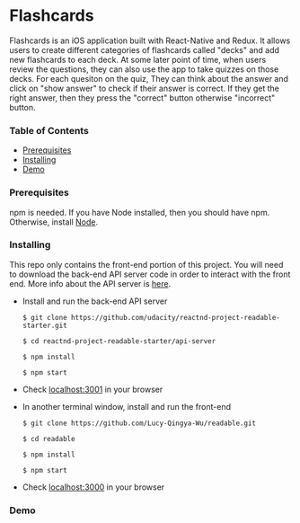 # Flashcards

Flashcards is an iOS application built with React-Native and Redux. It allows users to create different categories of flashcards called "decks" and add new flashcards to each deck. At some later point of time, when users review the questions, they can also use the app to take quizzes on those decks. For each quesiton on the quiz, They can think about the answer and click on "show answer" to check if their answer is correct. If they get the right answer, then they press the "correct" button otherwise "incorrect" button.

### Table of Contents
* [Prerequisites](#prerequisites)
* [Installing](#installing)
* [Demo](#demo)

### Prerequisites

npm is needed. If you have Node installed, then you should have npm. Otherwise, install [Node](https://nodejs.org/en/).

### Installing

This repo only contains the front-end portion of this project. You will need to download the back-end API server code in order to interact with the front end. More info about the API server is [here](https://github.com/udacity/reactnd-project-readable-starter/blob/master/README.md).


* Install and run the back-end API server

	```
	$ git clone https://github.com/udacity/reactnd-project-readable-starter.git

	$ cd reactnd-project-readable-starter/api-server

	$ npm install

	$ npm start

	```
* Check [localhost:3001](http://localhost:3001/) in your browser

* In another terminal window, install and run the front-end

	```
	$ git clone https://github.com/Lucy-Qingya-Wu/readable.git

	$ cd readable

	$ npm install

	$ npm start
	```

* Check [localhost:3000](http://localhost:3000/) in your browser

### Demo



